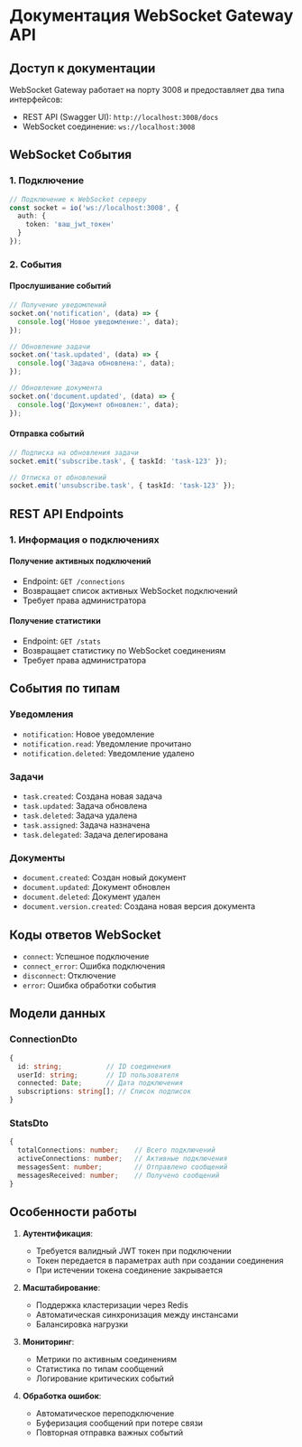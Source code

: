 # Документация WebSocket Gateway API

## Доступ к документации

WebSocket Gateway работает на порту 3008 и предоставляет два типа интерфейсов:
- REST API (Swagger UI): `http://localhost:3008/docs`
- WebSocket соединение: `ws://localhost:3008`

## WebSocket События

### 1. Подключение

```typescript
// Подключение к WebSocket серверу
const socket = io('ws://localhost:3008', {
  auth: {
    token: 'ваш_jwt_токен'
  }
});
```

### 2. События

#### Прослушивание событий
```typescript
// Получение уведомлений
socket.on('notification', (data) => {
  console.log('Новое уведомление:', data);
});

// Обновление задачи
socket.on('task.updated', (data) => {
  console.log('Задача обновлена:', data);
});

// Обновление документа
socket.on('document.updated', (data) => {
  console.log('Документ обновлен:', data);
});
```

#### Отправка событий
```typescript
// Подписка на обновления задачи
socket.emit('subscribe.task', { taskId: 'task-123' });

// Отписка от обновлений
socket.emit('unsubscribe.task', { taskId: 'task-123' });
```

## REST API Endpoints

### 1. Информация о подключениях

#### Получение активных подключений
- Endpoint: `GET /connections`
- Возвращает список активных WebSocket подключений
- Требует права администратора

#### Получение статистики
- Endpoint: `GET /stats`
- Возвращает статистику по WebSocket соединениям
- Требует права администратора

## События по типам

### Уведомления
- `notification`: Новое уведомление
- `notification.read`: Уведомление прочитано
- `notification.deleted`: Уведомление удалено

### Задачи
- `task.created`: Создана новая задача
- `task.updated`: Задача обновлена
- `task.deleted`: Задача удалена
- `task.assigned`: Задача назначена
- `task.delegated`: Задача делегирована

### Документы
- `document.created`: Создан новый документ
- `document.updated`: Документ обновлен
- `document.deleted`: Документ удален
- `document.version.created`: Создана новая версия документа

## Коды ответов WebSocket

- `connect`: Успешное подключение
- `connect_error`: Ошибка подключения
- `disconnect`: Отключение
- `error`: Ошибка обработки события

## Модели данных

### ConnectionDto
```typescript
{
  id: string;           // ID соединения
  userId: string;       // ID пользователя
  connected: Date;      // Дата подключения
  subscriptions: string[]; // Список подписок
}
```

### StatsDto
```typescript
{
  totalConnections: number;    // Всего подключений
  activeConnections: number;   // Активные подключения
  messagesSent: number;        // Отправлено сообщений
  messagesReceived: number;    // Получено сообщений
}
```

## Особенности работы

1. **Аутентификация**:
   - Требуется валидный JWT токен при подключении
   - Токен передается в параметрах auth при создании соединения
   - При истечении токена соединение закрывается

2. **Масштабирование**:
   - Поддержка кластеризации через Redis
   - Автоматическая синхронизация между инстансами
   - Балансировка нагрузки

3. **Мониторинг**:
   - Метрики по активным соединениям
   - Статистика по типам сообщений
   - Логирование критических событий

4. **Обработка ошибок**:
   - Автоматическое переподключение
   - Буферизация сообщений при потере связи
   - Повторная отправка важных событий